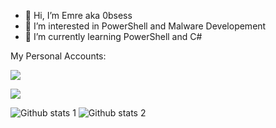 - 👋 Hi, I’m Emre aka 0bsess
- 👀 I’m interested in PowerShell and Malware Developement
- 🌱 I’m currently learning PowerShell and C#


My Personal Accounts:


<a href="https://discord.com/users/1029668755258757141" rel="nofollow"><img src="https://camo.githubusercontent.com/cfdb7a62449afe712e9eb92977cf8190acb14fb16e173e128eff89736e212a1e/68747470733a2f2f696d672e736869656c64732e696f2f62616467652f646973636f72642532302d3732383944412e7376673f267374796c653d666f722d7468652d6261646765266c6f676f3d646973636f7264266c6f676f436f6c6f723d7768697465" data-canonical-src="https://img.shields.io/badge/discord%20-7289DA.svg?&amp;style=for-the-badge&amp;logo=discord&amp;logoColor=white" style="max-width: 100%;"></a>


<img src="https://camo.githubusercontent.com/4646a8e06f24eab8b96bf84759d4c15f8b2d01f8e8996411862e31e3c1f63622/68747470733a2f2f6b6f6d617265762e636f6d2f67687076632f3f757365726e616d653d70686965633133333726636f6c6f723d646331343363" data-canonical-src="https://komarev.com/ghpvc/?username=0bsesss&amp;color=dc143c" style="max-width: 100%;">







<!---
0bsesss/0bsesss is a ✨ special ✨ repository because its `README.md` (this file) appears on your GitHub profile.
You can click the Preview link to take a look at your changes.
--->


![Github stats 1](https://github-readme-stats.vercel.app/api?username=0bsesss&show_icons=true&theme=gradient) 
![Github stats 2](https://github-readme-stats.vercel.app/api?username=0bsesss&show_icons=true&theme=radical)





